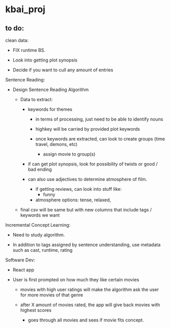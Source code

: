 # kbai_proj

## to do:

clean data:
 - FIX runtime BS.

 - Look into getting plot synopsis

 - Decide if you want to cull any amount of entries

Sentence Reading:
 - Design Sentence Reading Algorithm
     - Data to extract: 
         - keywords for themes
             - in terms of processing, just need to be able to identify nouns
             - highkey will be carried by provided plot keywords

             - once keywords are extracted, can look to create groups (time travel, demons, etc)
                 - assign movie to group(s)

         - if can get plot synopsis, look for possibility of twists or good / bad ending

         - can also use adjectives to determine atmosphere of film. 
             - if getting reviews, can look into stuff like:
                 - funny
             - atmosphere options: tense, relaxed, 

    - final csv will be same but with new columns that include tags / keywords we want

Incremental Concept Learning:
 - Need to study algorithm.

 - In addition to tags assigned by sentence understanding, use metadata such as cast, runtime, rating

Software Dev:
 - React app

 - User is first prompted on how much they like certain movies
     - movies with high user ratings will make the algorithm ask the user for more movies of that genre

     - after X amount of movies rated, the app will give back movies with highest scores
         - goes through all movies and sees if movie fits concept.